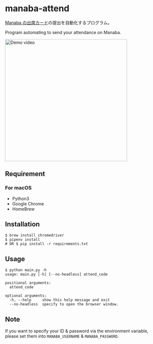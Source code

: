 # manaba-attend

[Manaba の出席カード](https://atmnb.tsukuba.ac.jp/attend/tsukuba)の提出を自動化するプログラム。

Program automating to send your attendance on Manaba.

[<img alt="Demo video" width="400" src="https://j.gifs.com/Xo5Y38.gif">](https://youtu.be/9ZQMev_WQeE)

## Requirement

### For macOS
- Python3
- Google Chrome
- HomeBrew

## Installation

```shell
$ brew install chromedriver
$ pipenv install
# OR $ pip install -r requirements.txt
```

## Usage

```shell
$ python main.py -h
usage: main.py [-h] [--no-headless] attend_code

positional arguments:
  attend_code

optional arguments:
  -h, --help     show this help message and exit
  --no-headless  specify to open the browser window.
```

## Note

If you want to specify your ID & password via the environment variable, please set them into `MANABA_USERNAME` & `MANABA_PASSWORD`.
